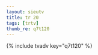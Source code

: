 ```yaml
--- 
layout: sieutv
title: tr 20
tags: [trtv]
thumb_re: q7t120
---
```

{% include tvadv key="q7t120" %} 
